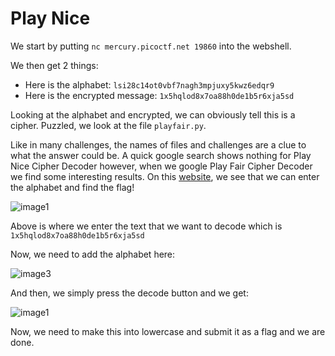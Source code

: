 # Play Nice 

We start by putting `nc mercury.picoctf.net 19860` into the webshell.

We then get 2 things:
- Here is the alphabet: `lsi28c14ot0vbf7nagh3mpjuxy5kwz6edqr9`
- Here is the encrypted message: `1x5hqlod8x7oa88h0de1b5r6xja5sd`

Looking at the alphabet and encrypted, we can obviously tell this is a cipher. Puzzled, we look at the file `playfair.py`.

Like in many challenges, the names of files and challenges are a clue to what the answer could be. A quick google search shows nothing for Play Nice Cipher Decoder however, when we google Play Fair Cipher Decoder we find some interesting results. On this [website](https://www.dcode.fr/playfair-cipher), we see that we can enter the alphabet and find the flag! 

![image1](https://user-images.githubusercontent.com/71709994/113524961-c4c7b000-9577-11eb-843f-c4a67e219f66.png)

Above is where we enter the text that we want to decode which is `1x5hqlod8x7oa88h0de1b5r6xja5sd`

Now, we need to add the alphabet here:

![image3](https://user-images.githubusercontent.com/71709994/113525067-6d760f80-9578-11eb-82fe-c0053338275d.png)

And then, we simply press the decode button and we get:

![image1](https://user-images.githubusercontent.com/71709994/113525102-a9a97000-9578-11eb-84ea-a785fd8e92f7.png)

Now, we need to make this into lowercase and submit it as a flag and we are done.
